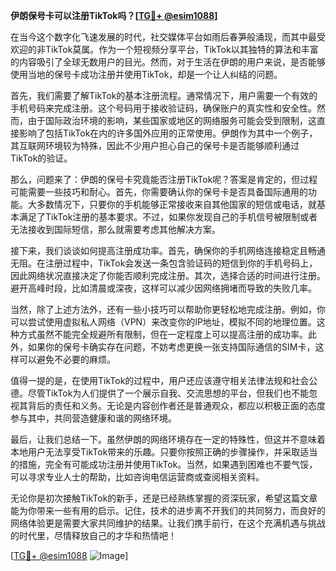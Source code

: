 **伊朗保号卡可以注册TikTok吗？[[TG💪+ @esim1088](https://t.me/s/esim1088)]**

在当今这个数字化飞速发展的时代，社交媒体平台如雨后春笋般涌现，而其中最受欢迎的非TikTok莫属。作为一个短视频分享平台，TikTok以其独特的算法和丰富的内容吸引了全球无数用户的目光。然而，对于生活在伊朗的用户来说，是否能够使用当地的保号卡成功注册并使用TikTok，却是一个让人纠结的问题。

首先，我们需要了解TikTok的基本注册流程。通常情况下，用户需要一个有效的手机号码来完成注册。这个号码用于接收验证码，确保账户的真实性和安全性。然而，由于国际政治环境的影响，某些国家或地区的网络服务可能会受到限制，这直接影响了包括TikTok在内的许多国外应用的正常使用。伊朗作为其中一个例子，其互联网环境较为特殊，因此不少用户担心自己的保号卡是否能够顺利通过TikTok的验证。

那么，问题来了：伊朗的保号卡究竟能否注册TikTok呢？答案是肯定的，但过程可能需要一些技巧和耐心。首先，你需要确认你的保号卡是否具备国际通用的功能。大多数情况下，只要你的手机能够正常接收来自其他国家的短信或电话，就基本满足了TikTok注册的基本要求。不过，如果你发现自己的手机信号被限制或者无法接收到国际短信，那么就需要考虑其他解决方案。

接下来，我们谈谈如何提高注册成功率。首先，确保你的手机网络连接稳定且畅通无阻。在注册过程中，TikTok会发送一条包含验证码的短信到你的手机号码上，因此网络状况直接决定了你能否顺利完成注册。其次，选择合适的时间进行注册。避开高峰时段，比如清晨或深夜，这样可以减少因网络拥堵而导致的失败几率。

当然，除了上述方法外，还有一些小技巧可以帮助你更轻松地完成注册。例如，你可以尝试使用虚拟私人网络（VPN）来改变你的IP地址，模拟不同的地理位置。这种方式虽然不能完全规避所有限制，但在一定程度上可以提高注册的成功率。此外，如果你的保号卡确实存在问题，不妨考虑更换一张支持国际通信的SIM卡，这样可以避免不必要的麻烦。

值得一提的是，在使用TikTok的过程中，用户还应该遵守相关法律法规和社会公德。尽管TikTok为人们提供了一个展示自我、交流思想的平台，但我们也不能忽视其背后的责任和义务。无论是内容创作者还是普通观众，都应以积极正面的态度参与其中，共同营造健康和谐的网络环境。

最后，让我们总结一下。虽然伊朗的网络环境存在一定的特殊性，但这并不意味着本地用户无法享受TikTok带来的乐趣。只要你按照正确的步骤操作，并采取适当的措施，完全有可能成功注册并使用TikTok。当然，如果遇到困难也不要气馁，可以寻求专业人士的帮助，比如咨询电信运营商或查阅相关资料。

无论你是初次接触TikTok的新手，还是已经熟练掌握的资深玩家，希望这篇文章能为你带来一些有用的启示。记住，技术的进步离不开我们的共同努力，而良好的网络体验更是需要大家共同维护的结果。让我们携手前行，在这个充满机遇与挑战的时代里，尽情释放自己的才华和热情吧！

[[TG💪+ @esim1088](https://t.me/s/esim1088) ![Image](https://i.postimg.cc/4NQfJmqS/Snipaste-2025-05-13-00-14-12.png)]